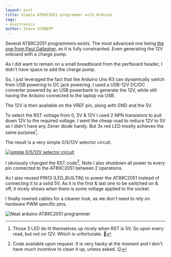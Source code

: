 ```yaml
---
layout: post
title: Simple AT89C2051 programmer with Arduino
tags:
- electronics
author: Steve SCHNEPP
---
```


Several AT89C2051 programmers exists. The most advanced one being [the one from
Paul Gallagher](https://leap.tardate.com/8051/at89c2051/programmer/), as it is fully
constrainted. Even generating the 12V onboard with a charge pump.

As I did want to remain on a small breadboard from the perfboard header, I
didn't have space to add the charge pump.

So, I just leveraged the fact that the Arduino Uno R3 can dynamically switch
from USB powering to DC jack powering. I used a USB-12V DC/DC converter powered
by an USB powerbank to generate the 12V, while still having the Arduino
connected to the laptop via USB.

The 12V is then available on the VREF pin, along with GND and the 5V.

To select the RST voltage from 0, 5V & 12V I used 2 NPN transistors to pull
down 12V to the required voltage. I went the cheap road to reduce 12V to 5V as
I didn't have any Zener diode handy. But 3x red LED mostly achieves the same
purpose[^2].

The result is a very simple 0/5/12V selector circuit.

[
![simple 0/5/12V selector circuit](../../../assets/images/circuit-20220828-1725.svg)
](http://www.falstad.com/circuit/circuitjs.html?ctz=CQAgjCAMB0l3BWcMBMcUHYMGZIA4UA2ATmIxAUgoqoQFMBaMMAKACURD8RjCKU8PPlSoAWKmBRRpMBCwDmnPIOxolKhFJEsAMiFG8QaQaNGDjMkADMAhgBsAznWqQWAJ32GLCDHwsT4Vw8DPlxRTgRQyHCA+F1PKPDTFWjLW0dnJCDObjBiKS5BQ1i4FgAXCMT1EDDpCCYwaGJsbB9mjARsXgQ8JEa0Fp64DDIMPEJTRnIwOBAAEzpbAFc7MoUc8xRwwqNxGXKKXyNuHf9wEAam0muukjBRGb5+yGvSLpmUYk1CKeQqBeWqxYAHcNuB8tU8loQZCITgnhCUCwwIQCspwWjNuEpACbCsygw7HQ5ucRFBYKwUZijFtqihIkZ5os8atCcTSTIKcjUXSGYR0QJzEzAQSiSSIGSYJBWEA)


I obviously changed the RST code[^1]. Note I also shutdown all power to every pin
connected to the AT89C2051 between 2 operations.

As I also reused PIN13 (LED_BUILTIN) to power the AT89C2051 instead of
connecting it to a solid 5V. As it is the first & last one to be switched on &
off, it nicely shows when there is some voltage applied to the socket.

I finally rewired cables for a cleaner look, as we don't need to rely on hardware
PWM specific pins.

![Neat arduino AT89C2051 programmer](../../../assets/images/IMG_20220828_173336535.jpg)

[^2]: Those 3 LED do lit themselves up nicely when RST is 5V. So upon every
      read, but not on 12V. Which is unfortunate. 🤷

[^1]: Code available upon request. It is very hacky at the moment and I don't
      have much incentive to clean it up, unless asked. 😉
